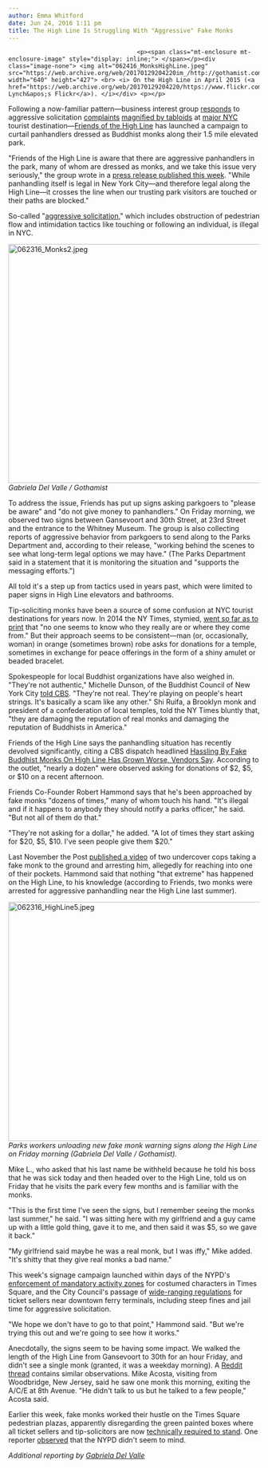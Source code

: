 ```yaml
---
author: Emma Whitford
date: Jun 24, 2016 1:11 pm
title: The High Line Is Struggling With "Aggressive" Fake Monks 
---
```


	
										<p><span class="mt-enclosure mt-enclosure-image" style="display: inline;"> </span></p><div class="image-none"> <img alt="062416_MonksHighLine.jpeg" src="https://web.archive.org/web/20170129204220im_/http://gothamist.com/attachments/nyc_ewhitford/062416_MonksHighLine.jpeg" width="640" height="427"> <br> <i> On the High Line in April 2015 (<a href="https://web.archive.org/web/20170129204220/https://www.flickr.com/photos/scottlynchnyc/16996376478">Scott Lynch&apos;s Flickr</a>). </i></div> <p></p>

<p>Following a now-familiar pattern&#x2014;business interest group <a href="https://web.archive.org/web/20170129204220/http://gothamist.com/2016/03/28/times_square_disney_crackdown.php">responds</a> to aggressive solicitation <a href="https://web.archive.org/web/20170129204220/http://gothamist.com/2012/09/19/see_crazy_anti-semitic_elmo_get_arr.php">complaints</a> <a href="https://web.archive.org/web/20170129204220/http://gothamist.com/2015/08/30/ny_post_writer_goes_undercover_as_t.php">magnified by tabloids</a> at <a href="https://web.archive.org/web/20170129204220/http://gothamist.com/2016/03/30/times_square_so_quirky_yay.php">major NYC</a> tourist destination&#x2014;<a href="https://web.archive.org/web/20170129204220/http://www.thehighline.org/">Friends of the High Line</a> has launched a campaign to curtail panhandlers dressed as Buddhist monks along their 1.5 mile elevated park. </p>

<p>&quot;Friends of the High Line is aware that there are aggressive panhandlers in the park, many of whom are dressed as monks, and we take this issue very seriously,&quot; the group wrote in a <a href="https://web.archive.org/web/20170129204220/https://www.thehighline.org/blog/2016/06/20/a-note-about-panhandling">press release published this week</a>. &quot;While panhandling itself is legal in New York City&#x2014;and therefore legal along the High Line&#x2014;it crosses the line when our trusting park visitors are touched or their paths are blocked.&quot; </p>

<p>So-called &quot;<a href="https://web.archive.org/web/20170129204220/http://law.onecle.com/new-york/new-york-city-administrative-code-new-/ADC010-136_10-136.html">aggressive solicitation</a>,&quot; which includes obstruction of pedestrian flow and intimidation tactics like touching or following an individual, is illegal in NYC. </p>

<p><span class="mt-enclosure mt-enclosure-image" style="display: inline;"> </span></p><div class="image-none"> <img alt="062316_Monks2.jpeg" src="https://web.archive.org/web/20170129204220im_/http://gothamist.com/attachments/nyc_ewhitford/062316_Monks2.jpeg" width="640" height="480"> <br> <i>Gabriela Del Valle / Gothamist</i></div> <p></p>

<p>To address the issue, Friends has put up signs asking parkgoers to &quot;please be aware&quot; and &quot;do not give money to panhandlers.&quot; On Friday morning, we observed two signs between Gansevoort and 30th Street, at 23rd Street and the entrance to the Whitney Museum. The group is also collecting reports of aggressive behavior from parkgoers to send along to the Parks Department and, according to their release, &quot;working behind the scenes to see what long-term legal options we may have.&quot; (The Parks Department said in a statement that it is monitoring the situation and &quot;supports the messaging efforts.&quot;) </p>

<p>All told it&apos;s a step up from tactics used in years past, which were limited to paper signs in High Line elevators and bathrooms. </p>

<p>Tip-soliciting monks have been a source of some confusion at NYC tourist destinations for years now. In 2014 the NY Times, stymied, <a href="https://web.archive.org/web/20170129204220/http://www.nytimes.com/2014/07/06/nyregion/panhandlers-dressed-as-monks-confound-new-yorkers.html?_r=0">went so far as to print</a> that &quot;no one seems to know who they really are or where they come from.&quot; But their approach seems to be consistent&#x2014;man (or, occasionally, woman) in orange (sometimes brown) robe asks for donations for a temple, sometimes in exchange for peace offerings in the form of a shiny amulet or beaded bracelet. </p>

<p>Spokespeople for local Buddhist organizations have also weighed in. &quot;They&apos;re not authentic,&quot; Michelle Dunson, of the Buddhist Council of New York City <a href="https://web.archive.org/web/20170129204220/http://newyork.cbslocal.com/2016/06/10/high-line-fake-monks/">told CBS</a>. &quot;They&apos;re not real. They&apos;re playing on people&apos;s heart strings. It&apos;s basically a scam like any other.&quot; Shi Ruifa, a Brooklyn monk and president of a confederation of local temples, told the NY Times bluntly that, &quot;they are damaging the reputation of real monks and damaging the reputation of Buddhists in America.&quot; </p>

<p>Friends of the High Line says the panhandling situation has recently devolved significantly, citing a CBS dispatch headlined <a href="https://web.archive.org/web/20170129204220/http://newyork.cbslocal.com/2016/06/10/high-line-fake-monks/">Hassling By Fake Buddhist Monks On High Line Has Grown Worse, Vendors Say</a>. According to the outlet, &quot;nearly a dozen&quot; were observed asking for donations of $2, $5, or $10 on a recent afternoon. </p>

<p>Friends Co-Founder Robert Hammond says that he&apos;s been approached by fake monks &quot;dozens of times,&quot; many of whom touch his hand. &quot;It&apos;s illegal and if it happens to anybody they should notify a parks officer,&quot; he said. &quot;But not all of them do that.&quot; </p>

<p>&quot;They&apos;re not asking for a dollar,&quot; he added. &quot;A lot of times they start asking for $20, $5, $10. I&apos;ve seen people give them $20.&quot; </p>

<p>Last November the Post <a href="https://web.archive.org/web/20170129204220/http://nypost.com/2015/11/03/fake-monk-busted-after-telling-cop-give-me-20-for-my-temple/">published a video</a> of two undercover cops taking a fake monk to the ground and arresting him, allegedly for reaching into one of their pockets. Hammond said that nothing &quot;that extreme&quot; has happened on the High Line, to his knowledge (according to Friends, two monks were arrested for aggressive panhandling near the High Line last summer). </p>

<p><span class="mt-enclosure mt-enclosure-image" style="display: inline;"> </span></p><div class="image-none"> <img alt="062316_HighLine5.jpeg" src="https://web.archive.org/web/20170129204220im_/http://gothamist.com/attachments/nyc_ewhitford/062316_HighLine5.jpeg" width="640" height="480"> <br> <i> Parks workers unloading new fake monk warning signs along the High Line on Friday morning (Gabriela Del Valle / Gothamist).</i></div> <p></p>

<p>Mike L., who asked that his last name be withheld because he told his boss that he was sick today and then headed over to the High Line, told us on Friday that he visits the park every few months and is familiar with the monks. </p>

<p>&quot;This is the first time I&apos;ve seen the signs, but I remember seeing the monks last summer,&quot; he said. &quot;I was sitting here with my girlfriend and a guy came up with a little gold thing, gave it to me, and then said it was $5, so we gave it back.&quot;  </p>

<p>&quot;My girlfriend said maybe he was a real monk, but I was iffy,&quot; Mike added. &quot;It&apos;s shitty that they give real monks a bad name.&quot; </p>

<p>This week&apos;s signage campaign launched within days of the NYPD&apos;s <a href="https://web.archive.org/web/20170129204220/http://gothamist.com/2016/06/22/times_square_freedom_cage.php#photo-1">enforcement of mandatory activity zones</a> for costumed characters in Times Square, and the City Council&apos;s passage of <a href="https://web.archive.org/web/20170129204220/http://gothamist.com/2016/04/13/knocking_the_hustle.php">wide-ranging regulations</a> for ticket sellers near downtown ferry terminals, including steep fines and jail time for aggressive solicitation. </p>

<p>&quot;We hope we don&apos;t have to go to that point,&quot; Hammond said. &quot;But we&apos;re trying this out and we&apos;re going to see how it works.&quot; </p>

<p>Anecdotally, the signs seem to be having some impact. We walked the length of the High Line from Gansevoort to 30th for an hour Friday, and didn&apos;t see a single monk (granted, it was a weekday morning). A <a href="https://web.archive.org/web/20170129204220/https://www.reddit.com/r/nyc/comments/4pjd4x/new_signs_on_the_high_line/">Reddit thread</a> contains similar observations. Mike Acosta, visiting from Woodbridge, New Jersey, said he saw one monk this morning, exiting the A/C/E at 8th Avenue. &quot;He didn&apos;t talk to us but he talked to a few people,&quot; Acosta said.</p>

<p>Earlier this week, fake monks worked their hustle on the Times Square pedestrian plazas, apparently disregarding the green painted boxes where all ticket sellers and tip-solicitors are now <a href="https://web.archive.org/web/20170129204220/http://gothamist.com/2016/04/07/all_who_leave_activity_cage_will_be_dealt_with.php">technically required to stand</a>. One reporter <a href="https://web.archive.org/web/20170129204220/http://gothamist.com/2016/06/22/times_square_freedom_cage.php">observed</a> that the NYPD didn&apos;t seem to mind. </p>

<p><em>Additional reporting by <a href="https://web.archive.org/web/20170129204220/https://twitter.com/gabydvj">Gabriela Del Valle</a></em></p>					
										
									
				